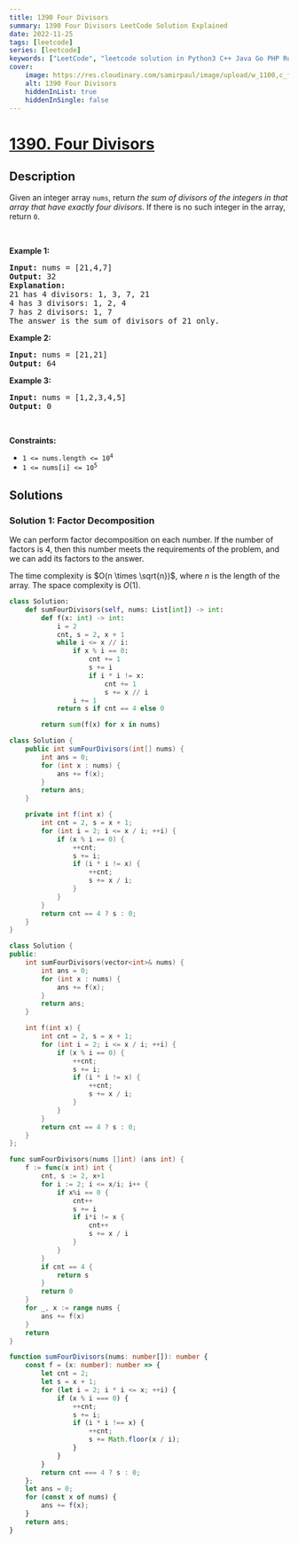 ```yaml
---
title: 1390 Four Divisors
summary: 1390 Four Divisors LeetCode Solution Explained
date: 2022-11-25
tags: [leetcode]
series: [leetcode]
keywords: ["LeetCode", "leetcode solution in Python3 C++ Java Go PHP Ruby Swift TypeScript Rust C# JavaScript C", "1390 Four Divisors LeetCode Solution Explained in all languages"]
cover:
    image: https://res.cloudinary.com/samirpaul/image/upload/w_1100,c_fit,co_rgb:FFFFFF,l_text:Arial_75_bold:1390 Four Divisors - Solution Explained/problem-solving.webp
    alt: 1390 Four Divisors
    hiddenInList: true
    hiddenInSingle: false
---
```



# [1390. Four Divisors](https://leetcode.com/problems/four-divisors)


## Description

<p>Given an integer array <code>nums</code>, return <em>the sum of divisors of the integers in that array that have exactly four divisors</em>. If there is no such integer in the array, return <code>0</code>.</p>

<p>&nbsp;</p>
<p><strong class="example">Example 1:</strong></p>

<pre>
<strong>Input:</strong> nums = [21,4,7]
<strong>Output:</strong> 32
<strong>Explanation:</strong> 
21 has 4 divisors: 1, 3, 7, 21
4 has 3 divisors: 1, 2, 4
7 has 2 divisors: 1, 7
The answer is the sum of divisors of 21 only.
</pre>

<p><strong class="example">Example 2:</strong></p>

<pre>
<strong>Input:</strong> nums = [21,21]
<strong>Output:</strong> 64
</pre>

<p><strong class="example">Example 3:</strong></p>

<pre>
<strong>Input:</strong> nums = [1,2,3,4,5]
<strong>Output:</strong> 0
</pre>

<p>&nbsp;</p>
<p><strong>Constraints:</strong></p>

<ul>
	<li><code>1 &lt;= nums.length &lt;= 10<sup>4</sup></code></li>
	<li><code>1 &lt;= nums[i] &lt;= 10<sup>5</sup></code></li>
</ul>

## Solutions

### Solution 1: Factor Decomposition

We can perform factor decomposition on each number. If the number of factors is $4$, then this number meets the requirements of the problem, and we can add its factors to the answer.

The time complexity is $O(n \times \sqrt{n})$, where $n$ is the length of the array. The space complexity is $O(1)$.

<!-- tabs:start -->

```python
class Solution:
    def sumFourDivisors(self, nums: List[int]) -> int:
        def f(x: int) -> int:
            i = 2
            cnt, s = 2, x + 1
            while i <= x // i:
                if x % i == 0:
                    cnt += 1
                    s += i
                    if i * i != x:
                        cnt += 1
                        s += x // i
                i += 1
            return s if cnt == 4 else 0

        return sum(f(x) for x in nums)
```

```java
class Solution {
    public int sumFourDivisors(int[] nums) {
        int ans = 0;
        for (int x : nums) {
            ans += f(x);
        }
        return ans;
    }

    private int f(int x) {
        int cnt = 2, s = x + 1;
        for (int i = 2; i <= x / i; ++i) {
            if (x % i == 0) {
                ++cnt;
                s += i;
                if (i * i != x) {
                    ++cnt;
                    s += x / i;
                }
            }
        }
        return cnt == 4 ? s : 0;
    }
}
```

```cpp
class Solution {
public:
    int sumFourDivisors(vector<int>& nums) {
        int ans = 0;
        for (int x : nums) {
            ans += f(x);
        }
        return ans;
    }

    int f(int x) {
        int cnt = 2, s = x + 1;
        for (int i = 2; i <= x / i; ++i) {
            if (x % i == 0) {
                ++cnt;
                s += i;
                if (i * i != x) {
                    ++cnt;
                    s += x / i;
                }
            }
        }
        return cnt == 4 ? s : 0;
    }
};
```

```go
func sumFourDivisors(nums []int) (ans int) {
	f := func(x int) int {
		cnt, s := 2, x+1
		for i := 2; i <= x/i; i++ {
			if x%i == 0 {
				cnt++
				s += i
				if i*i != x {
					cnt++
					s += x / i
				}
			}
		}
		if cnt == 4 {
			return s
		}
		return 0
	}
	for _, x := range nums {
		ans += f(x)
	}
	return
}
```

```ts
function sumFourDivisors(nums: number[]): number {
    const f = (x: number): number => {
        let cnt = 2;
        let s = x + 1;
        for (let i = 2; i * i <= x; ++i) {
            if (x % i === 0) {
                ++cnt;
                s += i;
                if (i * i !== x) {
                    ++cnt;
                    s += Math.floor(x / i);
                }
            }
        }
        return cnt === 4 ? s : 0;
    };
    let ans = 0;
    for (const x of nums) {
        ans += f(x);
    }
    return ans;
}
```

<!-- tabs:end -->

<!-- end -->
